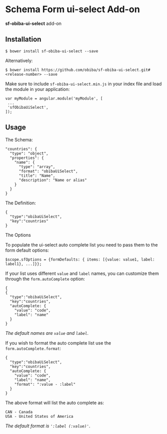 Schema Form ui-select Add-on
============================
 
**sf-obiba-ui-select** add-on 

Installation
------------

```
$ bower install sf-obiba-ui-select --save
```

Alternatively:

```
$ bower install https://github.com/obiba/sf-obiba-ui-select.git#<release-number> --save
```


Make sure to include `sf-obiba-ui-select.min.js` in your index file and load the module in your application:

```
var myModule = angular.module('myModule', [
 ...
 'sfObibaUiSelect',
]);
```

Usage
-----

The Schema:

```
"countries": {
  "type": "object",
  "properties": {
    "name": {
      "type": "array",
      "format": "obibaUiSelect",
      "title": "Name",
      "description": "Name or alias"
    }
  }
}
```

The Definition:

```
{
  "type":"obibaUiSelect",
  "key":"countries"
}
```

The Options

To populate the ui-select auto complete list you need to pass them to the form default options:

```
$scope.sfOptions = {formDefaults: { items: [{value: value1, label: label1}, ...]}};
```

If your list uses different `value` and `label` names, you can customize them through the `form.autoComplete` option:

```
{
{
  "type":"obibaUiSelect",
  "key":"countries",
  "autoComplete: {
    "value": "code", 
    "label": "name"
  }
}
```

_The default names are `value` and `label`_.    

If you wish to format the auto complete list use the `form.autoComplete.format`:

```
{
  "type":"obibaUiSelect",
  "key":"countries",
  "autoComplete: {
    "value": "code", 
    "label": "name",
    "format": ":value - :label"
  }
}
```

The above format will list the auto complete as:

```
CAN - Canada
USA - United States of America
```

_The default format is `':label (:value)'`_.

